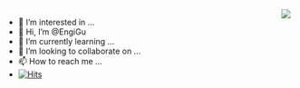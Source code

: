 
<img align="right" src="https://github-readme-stats.vercel.app/api?username=engigu&show_icons=true&theme=catppuccin_latte" />




- 👀 I’m interested in ...
- 👋 Hi, I’m @EngiGu 
- 🌱 I’m currently learning ...
- 💞️ I’m looking to collaborate on ...
- 📫 How to reach me ...
- [![Hits](https://hits.sh/github.com/engigu.svg?view=today-total)](https://hits.sh/github.com/engigu/)
<!---
EngiGu/EngiGu is a ✨ special ✨ repository because its `README.md` (this file) appears on your GitHub profile.
You can click the Preview link to take a look at your changes.
--->
